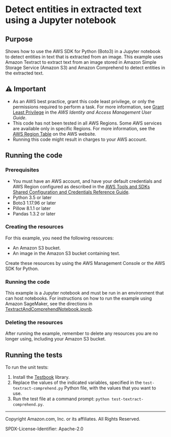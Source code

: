 # Detect entities in extracted text using a Jupyter notebook

## Purpose

Shows how to use the AWS SDK for Python (Boto3) in a Jupyter notebook to detect entities 
in text that is extracted from an image. This example uses Amazon Textract to
extract text from an image stored in Amazon Simple Storage Service (Amazon S3) and 
Amazon Comprehend to detect entities in the extracted text.

## ⚠ Important

- As an AWS best practice, grant this code least privilege, or only the 
  permissions required to perform a task. For more information, see 
  [Grant Least Privilege](https://docs.aws.amazon.com/IAM/latest/UserGuide/best-practices.html#grant-least-privilege) 
  in the *AWS Identity and Access Management 
  User Guide*.
- This code has not been tested in all AWS Regions. Some AWS services are 
  available only in specific Regions. For more information, see the 
  [AWS Region Table](https://aws.amazon.com/about-aws/global-infrastructure/regional-product-services/)
  on the AWS website.
- Running this code might result in charges to your AWS account.

## Running the code

### Prerequisites

- You must have an AWS account, and have your default credentials and AWS Region
  configured as described in the [AWS Tools and SDKs Shared Configuration and
  Credentials Reference Guide](https://docs.aws.amazon.com/credref/latest/refdocs/creds-config-files.html).
- Python 3.5 or later
- Boto3 1.17.96 or later
- Pillow 8.1.1 or later
- Pandas 1.3.2 or later

### Creating the resources

For this example, you need the following resources:

* An Amazon S3 bucket.
* An image in the Amazon S3 bucket containing text.

Create these resources by using the AWS Management Console or the AWS SDK for Python.

### Running the code

This example is a Jupyter notebook and must be run in an environment that can host
notebooks. For instructions on how to run the example using Amazon SageMaker, see
the directions in [TextractAndComprehendNotebook.ipynb](TextractAndComprehendNotebook.ipynb).

### Deleting the resources

After running the example, remember to delete any resources you are no longer using, 
including your Amazon S3 bucket.

## Running the tests

To run the unit tests:

1. Install the [Testbook](https://testbook.readthedocs.io/en/latest/) library. 
1. Replace the values of the indicated variables, specified in the 
`test-textract-comprehend.py` Python file, with the values that you want to use.
1. Run the test file at a command prompt: `python test-textract-comprehend.py`.

---
Copyright Amazon.com, Inc. or its affiliates. All Rights Reserved.

SPDX-License-Identifier: Apache-2.0